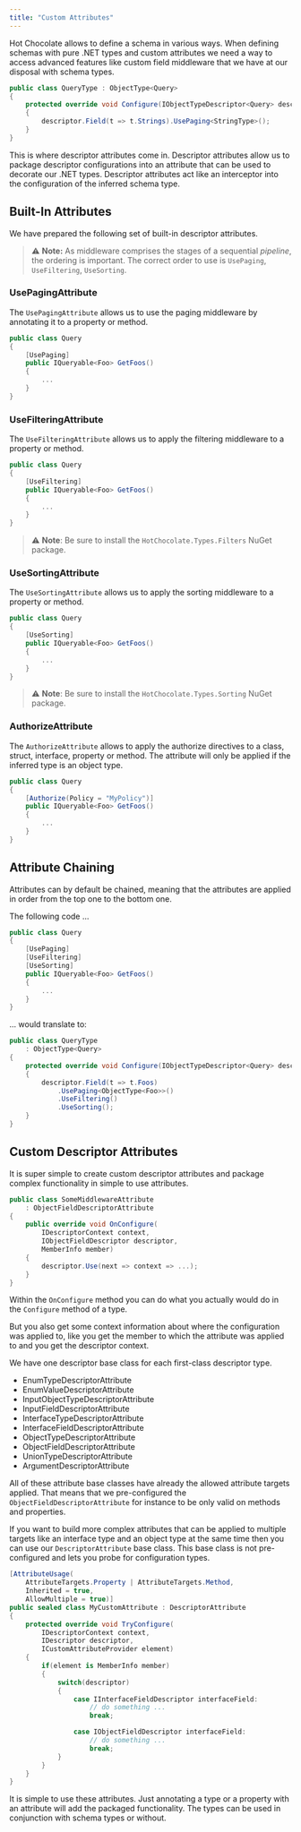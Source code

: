 ```yaml
---
title: "Custom Attributes"
---
```


Hot Chocolate allows to define a schema in various ways. When defining schemas with pure .NET types and custom attributes we need a way to access advanced features like custom field middleware that we have at our disposal with schema types.

```csharp
public class QueryType : ObjectType<Query>
{
    protected override void Configure(IObjectTypeDescriptor<Query> descriptor)
    {
        descriptor.Field(t => t.Strings).UsePaging<StringType>();
    }
}
```

This is where descriptor attributes come in. Descriptor attributes allow us to package descriptor configurations into an attribute that can be used to decorate our .NET types. Descriptor attributes act like an interceptor into the configuration of the inferred schema type.

## Built-In Attributes

We have prepared the following set of built-in descriptor attributes.

> ⚠️ **Note:** As middleware comprises the stages of a sequential _pipeline_, the ordering is important. The correct order to use is `UsePaging`, `UseFiltering`, `UseSorting`.

### UsePagingAttribute

The `UsePagingAttribute` allows us to use the paging middleware by annotating it to a property or method.

```csharp
public class Query
{
    [UsePaging]
    public IQueryable<Foo> GetFoos()
    {
        ...
    }
}
```

### UseFilteringAttribute

The `UseFilteringAttribute` allows us to apply the filtering middleware to a property or method.

```csharp
public class Query
{
    [UseFiltering]
    public IQueryable<Foo> GetFoos()
    {
        ...
    }
}
```

> ⚠️ **Note**: Be sure to install the `HotChocolate.Types.Filters` NuGet package.

### UseSortingAttribute

The `UseSortingAttribute` allows us to apply the sorting middleware to a property or method.

```csharp
public class Query
{
    [UseSorting]
    public IQueryable<Foo> GetFoos()
    {
        ...
    }
}
```

> ⚠️ **Note**: Be sure to install the `HotChocolate.Types.Sorting` NuGet package.

### AuthorizeAttribute

The `AuthorizeAttribute` allows to apply the authorize directives to a class, struct, interface, property or method. The attribute will only be applied if the inferred type is an object type.

```csharp
public class Query
{
    [Authorize(Policy = "MyPolicy")]
    public IQueryable<Foo> GetFoos()
    {
        ...
    }
}
```

## Attribute Chaining

Attributes can by default be chained, meaning that the attributes are applied in order from the top one to the bottom one.

The following code ...

```csharp
public class Query
{
    [UsePaging]
    [UseFiltering]
    [UseSorting]
    public IQueryable<Foo> GetFoos()
    {
        ...
    }
}
```

... would translate to:

```csharp
public class QueryType
    : ObjectType<Query>
{
    protected override void Configure(IObjectTypeDescriptor<Query> descriptor)
    {
        descriptor.Field(t => t.Foos)
            .UsePaging<ObjectType<Foo>>()
            .UseFiltering()
            .UseSorting();
    }
}
```

## Custom Descriptor Attributes

It is super simple to create custom descriptor attributes and package complex functionality in simple to use attributes.

```csharp
public class SomeMiddlewareAttribute
    : ObjectFieldDescriptorAttribute
{
    public override void OnConfigure(
        IDescriptorContext context,
        IObjectFieldDescriptor descriptor,
        MemberInfo member)
    {
        descriptor.Use(next => context => ...);
    }
}
```

Within the `OnConfigure` method you can do what you actually would do in the `Configure` method of a type.

But you also get some context information about where the configuration was applied to, like you get the member to which the attribute was applied to and you get the descriptor context.

We have one descriptor base class for each first-class descriptor type.

- EnumTypeDescriptorAttribute
- EnumValueDescriptorAttribute
- InputObjectTypeDescriptorAttribute
- InputFieldDescriptorAttribute
- InterfaceTypeDescriptorAttribute
- InterfaceFieldDescriptorAttribute
- ObjectTypeDescriptorAttribute
- ObjectFieldDescriptorAttribute
- UnionTypeDescriptorAttribute
- ArgumentDescriptorAttribute

All of these attribute base classes have already the allowed attribute targets applied. That means that we pre-configured the `ObjectFieldDescriptorAttribute` for instance to be only valid on methods and properties.

If you want to build more complex attributes that can be applied to multiple targets like an interface type and an object type at the same time then you can use our `DescriptorAttribute` base class. This base class is not pre-configured and lets you probe for configuration types.

```csharp
[AttributeUsage(
    AttributeTargets.Property | AttributeTargets.Method,
    Inherited = true,
    AllowMultiple = true)]
public sealed class MyCustomAttribute : DescriptorAttribute
{
    protected override void TryConfigure(
        IDescriptorContext context,
        IDescriptor descriptor,
        ICustomAttributeProvider element)
    {
        if(element is MemberInfo member)
        {
            switch(descriptor)
            {
                case IInterfaceFieldDescriptor interfaceField:
                    // do something ...
                    break;

                case IObjectFieldDescriptor interfaceField:
                    // do something ...
                    break;
            }
        }
    }
}
```

It is simple to use these attributes. Just annotating a type or a property with an attribute will add the packaged functionality. The types can be used in conjunction with schema types or without.

